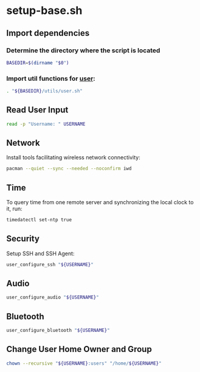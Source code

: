 # setup-base.sh


## Import dependencies

### Determine the directory where the script is located
```sh
BASEDIR=$(dirname "$0")
```

### Import util functions for [user](utils/user.md):
```sh
. "${BASEDIR}/utils/user.sh"
```


## Read User Input
```sh
read -p "Username: " USERNAME
```


## Network

Install tools facilitating wireless network connectivity:
```sh
pacman --quiet --sync --needed --noconfirm iwd
```


## Time

To query time from one remote server and synchronizing the local clock to it, run:

```sh
timedatectl set-ntp true
```


## Security

Setup SSH and SSH Agent:
```sh
user_configure_ssh "${USERNAME}"
```


## Audio
```sh
user_configure_audio "${USERNAME}"
```


## Bluetooth
```sh
user_configure_bluetooth "${USERNAME}"
```

## Change User Home Owner and Group

```sh
chown --recursive "${USERNAME}:users" "/home/${USERNAME}"
```
